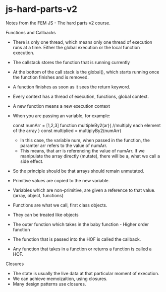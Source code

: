 # js-hard-parts-v2
Notes from the FEM JS - The hard parts v2 course.

Functions and Callbacks
- There is only one thread, which means only one thread of execution runs at a time. Either the global execution or the local function execution. 
- The callstack stores the function that is running currently
- At the bottom of the call stack is the global(), which starts running once the function finishes and is removed. 
- A function finishes as soon as it sees the return keyword. 
- Every context has a thread of execution, functions, global context.  
- A new function means a new execution context
- When you are passing an variable, for example:
  
  const numArr = [1,2,3]
  function multipleBy2(ar){
    //multiply each element of the array
  }
  const multiplied = multiplyBy2(numArr)
  
  - In this case, the variable num, when passed in the function, the paramter arr refers to the value of         numArr. 
  - This means, that arr is referencing the value of numArr. If we manipulate the array directly (mutate), 
    there will be a, what we call a side effect.
    
 - So the principle should be that arrays should remain unmutated. 
 - Primitive values are copied to the new variable.
 - Variables which are non-primitive, are given a reference to that value. (array, object, functions)
 - Functions are what we call, first class objects. 
 - They can be treated like objects
 -  The outer function which takes in the baby function - Higher order function 
 -  The function that is passed into the HOF is called the callback. 
 -  Any function that takes in a function or returns a function is called a HOF.

Closures
- The state is usually the live data at that particular moment of execution.
- We can achieve memoizaition, using closures. 
- Many design patterns use closures. 
